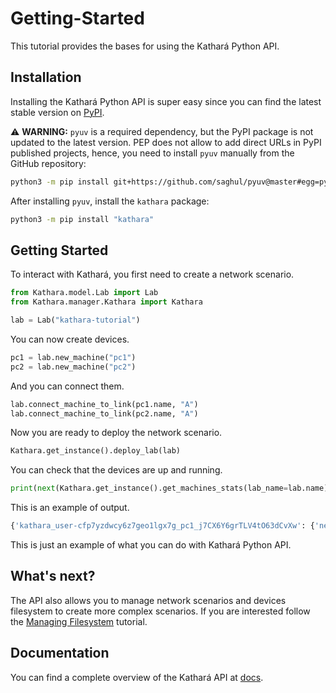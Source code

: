# Getting-Started

This tutorial provides the bases for using the Kathará Python API.

## Installation 
Installing the Kathará Python API is super easy since you can find the latest stable version on [PyPI](https://pypi.org/project/kathara/). 

⚠️ **WARNING:** `pyuv` is a required dependency, but the PyPI package is not updated to the latest version. PEP does not allow to add direct URLs in PyPI published projects, hence, you need to install `pyuv` manually from the GitHub repository:
```bash
python3 -m pip install git+https://github.com/saghul/pyuv@master#egg=pyuv
```

After installing `pyuv`, install the `kathara` package:
```bash
python3 -m pip install "kathara"
```

## Getting Started

To interact with Kathará, you first need to create a network scenario.

```python
from Kathara.model.Lab import Lab
from Kathara.manager.Kathara import Kathara

lab = Lab("kathara-tutorial")
```

You can now create devices. 

```python
pc1 = lab.new_machine("pc1")
pc2 = lab.new_machine("pc2")
```

And you can connect them. 

```python
lab.connect_machine_to_link(pc1.name, "A")
lab.connect_machine_to_link(pc2.name, "A")
```

Now you are ready to deploy the network scenario. 

```python
Kathara.get_instance().deploy_lab(lab)
```

You can check that the devices are up and running. 

```python
print(next(Kathara.get_instance().get_machines_stats(lab_name=lab.name)))
```

This is an example of output. 

```bash
{'kathara_user-cfp7yzdwcy6z7geo1lgx7g_pc1_j7CX6Y6grTLV4tO63dCvXw': {'network_scenario_id': 'j7CX6Y6grTLV4tO63dCvXw', 'name': 'pc1', 'container_name': 'kathara_user-cfp7yzdwcy6z7geo1lgx7g_pc1_j7CX6Y6grTLV4tO63dCvXw', 'user': 'user-cfp7yzdwcy6z7geo1lgx7g', 'status': 'running', 'image': 'kathara/quagga:latest', 'pids': 1, 'cpu_usage': '0.00%', 'mem_usage': '916.0 KB / 15.37 GB', 'mem_percent': '0.01 %', 'net_usage': '572.0 B / 0 B'}, 'kathara_user-cfp7yzdwcy6z7geo1lgx7g_pc2_j7CX6Y6grTLV4tO63dCvXw': {'network_scenario_id': 'j7CX6Y6grTLV4tO63dCvXw', 'name': 'pc2', 'container_name': 'kathara_user-cfp7yzdwcy6z7geo1lgx7g_pc2_j7CX6Y6grTLV4tO63dCvXw', 'user': 'user-cfp7yzdwcy6z7geo1lgx7g', 'status': 'running', 'image': 'kathara/quagga:latest', 'pids': 1, 'cpu_usage': '0.00%', 'mem_usage': '916.0 KB / 15.37 GB', 'mem_percent': '0.01 %', 'net_usage': '2.55 KB / 0 B'}}
```

This is just an example of what you can do with Kathará Python API.

## What's next?
The API also allows you to manage network scenarios and devices filesystem to create more complex scenarios. 
If you are interested follow the [Managing Filesystem](../managing-filesystem) tutorial. 

## Documentation 
You can find a complete overview of the Kathará API at [docs](https://github.com/KatharaFramework/Kathara/wiki/Kathara-API-Docs).  